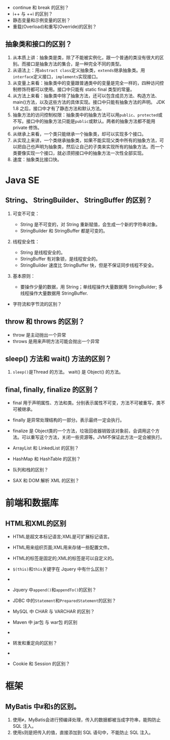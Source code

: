 - continue 和 break 的区别？
- i++ 与 ++i 的区别？
- 静态变量和示例变量的区别？
- 重载(Overload)和重写(Override)的区别？




## 抽象类和接口的区别？
1. 从本质上讲：抽象类是类，除了不能被实例化，跟一个普通的类没有很大的区别。而接口是抽象方法的集合，是一种完全不同的类型。
2. 从语法上：用`abstract class`定义抽象类，`extends`继承抽象类。用`interface`定义接口，`implements`实现接口。
3. 从变量上来看：抽象类中的变量跟普通类中的变量是完全一样的，四种访问控制修饰符都可以使用。接口中只能有 static final 类型的常量。
4. 从方法上来看：抽象类中除了抽象方法，还可以包含成员方法、构造方法、main()方法，以及这些方法的具体实现。接口中只能有抽象方法的声明。 JDK 1.8 之后，接口中才有了静态方法和默认方法。
5. 抽象方法的访问控制权限：抽象类中的抽象方法可以用`public`、`protected`或不写。接口中的抽象方法只能是`public`或默认。两者的抽象方法都不能用 private 修饰。
6. 从继承上来看，一个类只能继承一个抽象类，却可以实现多个接口。
7. 从实现上来讲，一个类继承抽象类，如果不能实现父类中所有的抽象方法，可以把自己也声明为抽象类，然后让自己的子类来实现所有的抽象方法。而一个类要像实现一个接口，就必须把接口中的抽象方法一次性全部实现。
8. 速度：抽象类比接口快。



# Java SE

## String、 StringBuilder、 StringBuffer 的区别？
1. 可变不可变：
    - String 是不可变的，对 String 重新赋值，会生成一个新的字符串对象。
    - StringBuilder 和 StringBuffer 都是可变的。

2. 线程安全性：
    - String 是线程安全的。
    - StringBuffer 有对象锁，是线程安全的。
    - StringBuilder 速度比 StringBuffer 快，但是不保证同步线程不安全。
3. 基本原则：
    - 要操作少量的数据，用 String；单线程操作大量数据用 StringBuilder; 多线程操作大量数据用 StringBuffer.

- 字符流和字节流的区别？

## throw 和 throws 的区别？
- throw 是主动抛出一个异常
- throws 是用来声明方法可能会抛出一个异常

## sleep() 方法和 wait() 方法的区别？
1. `sleep()`是Thread 的方法。 wait() 是 Object() 的方法。


## final, finally, finalize 的区别？
- final 用于声明属性、方法和类。分别表示属性不可变，方法不可被重写，类不可被继承。
- finally 是异常处理结构的一部分。表示最终一定会执行。
- finalize 是 Object类的一个方法，垃圾回收器销毁该对象前，会调用这个方法。可以重写这个方法，关闭一些资源等。JVM不保证此方法一定会被执行。








- ArrayList 和 LinkedList 的区别？


- HashMap 和 HashTable 的区别？
- 队列和栈的区别？
- SAX 和 DOM 解析 XML 的区别？


# 前端和数据库

## HTML和XML的区别
- HTML是超文本标记语言;XML是可扩展标记语言。
- HTML用来组织页面;XML用来存储一些配置文件。
- HTML的标签是固定的;XML的标签是可以自定义的。

- `$(this)`和`this`关键字在 Jquery 中有什么区别？
- 
- Jquery 中`append()`和`appendTo()`的区别？
- JDBC 中的`Statement`和`PreparedStatement`的区别？


- MySQL 中 CHAR 与 VARCHAR 的区别？


- Maven 中 jar包 与 war包 的区别
- 
- 转发和重定向的区别？
- 
- Cookie 和 Session 的区别？


# 框架

## MyBatis 中`#`和`$`的区别。

1. 使用`#`，MyBatis会进行预编译处理，传入的数据都被当成字符串，能购防止 SQL 注入。
2. 使用`$`则是把传入的值，直接添加到 SQL 语句中，不能防止 SQL 注入。
